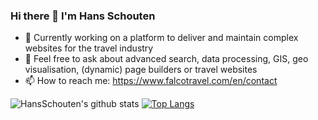 ### Hi there 👋 I'm Hans Schouten

- 🚀 Currently working on a platform to deliver and maintain complex websites for the travel industry
- 💬 Feel free to ask about advanced search, data processing, GIS, geo visualisation, (dynamic) page builders or travel websites
- 📫 How to reach me: https://www.falcotravel.com/en/contact

![HansSchouten's github stats](https://github-readme-stats.vercel.app/api?username=hansschouten&hide=contribs,issues&count_private=true&include_all_commits=true) [![Top Langs](https://github-readme-stats.vercel.app/api/top-langs/?username=hansschouten&layout=compact&hide=tex)](https://github.com/anuraghazra/github-readme-stats)

<!--
**HansSchouten/HansSchouten** is a ✨ _special_ ✨ repository because its `README.md` (this file) appears on your GitHub profile.

Here are some ideas to get you started:

- 🔭 I’m currently working on ...
- 🌱 I’m currently learning ...
- 👯 I’m looking to collaborate on ...
- 🤔 I’m looking for help with ...
- 💬 Ask me about ...
- 📫 How to reach me: ...
- 😄 Pronouns: ...
- ⚡ Fun fact: ...
-->
